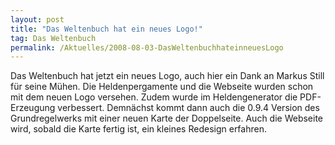 ```yaml
---
layout: post
title: "Das Weltenbuch hat ein neues Logo!"
tag: Das Weltenbuch
permalink: /Aktuelles/2008-08-03-DasWeltenbuchhateinneuesLogo
---
```



Das Weltenbuch hat jetzt ein neues Logo, auch hier ein Dank an Markus Still für seine Mühen. Die Heldenpergamente und die Webseite wurden schon mit dem neuen Logo versehen. Zudem wurde im Heldengenerator die PDF-Erzeugung verbessert. Demnächst kommt dann auch die 0.9.4 Version des Grundregelwerks mit einer neuen Karte der Doppelseite. Auch die Webseite wird, sobald die Karte fertig ist, ein kleines Redesign erfahren.

